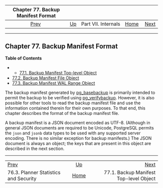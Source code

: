<!--?xml version="1.0" encoding="UTF-8" standalone="no"?-->

|                      Chapter 77. Backup Manifest Format                      |                                            |                     |                                                       |                                                                                 |
| :--------------------------------------------------------------------------: | :----------------------------------------- | :-----------------: | ----------------------------------------------------: | ------------------------------------------------------------------------------: |
| [Prev](planner-stats-security.html "76.3. Planner Statistics and Security")  | [Up](internals.html "Part VII. Internals") | Part VII. Internals | [Home](index.html "PostgreSQL 17devel Documentation") |  [Next](backup-manifest-toplevel.html "77.1. Backup Manifest Top-level Object") |

***

## Chapter 77. Backup Manifest Format

**Table of Contents**

  * *   [77.1. Backup Manifest Top-level Object](backup-manifest-toplevel.html)
  * [77.2. Backup Manifest File Object](backup-manifest-files.html)
  * [77.3. Backup Manifest WAL Range Object](backup-manifest-wal-ranges.html)

The backup manifest generated by [pg\_basebackup](app-pgbasebackup.html "pg_basebackup") is primarily intended to permit the backup to be verified using [pg\_verifybackup](app-pgverifybackup.html "pg_verifybackup"). However, it is also possible for other tools to read the backup manifest file and use the information contained therein for their own purposes. To that end, this chapter describes the format of the backup manifest file.

A backup manifest is a JSON document encoded as UTF-8. (Although in general JSON documents are required to be Unicode, PostgreSQL permits the `json` and `jsonb` data types to be used with any supported server encoding. There is no similar exception for backup manifests.) The JSON document is always an object; the keys that are present in this object are described in the next section.

***

|                                                                              |                                                       |                                                                                 |
| :--------------------------------------------------------------------------- | :---------------------------------------------------: | ------------------------------------------------------------------------------: |
| [Prev](planner-stats-security.html "76.3. Planner Statistics and Security")  |       [Up](internals.html "Part VII. Internals")      |  [Next](backup-manifest-toplevel.html "77.1. Backup Manifest Top-level Object") |
| 76.3. Planner Statistics and Security                                        | [Home](index.html "PostgreSQL 17devel Documentation") |                                          77.1. Backup Manifest Top-level Object |

